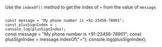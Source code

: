 Use the `indexOf()` method
to get the index of `+`
from the value of `message`.

<codeblock type="exercise" language="javascript" testMode="fixedInput">
<code>
const message = "My phone number is +91-23456-78901";
const plusSignIndex = ;
console.log(plusSignIndex);
</code>

<solution>
const message = "My phone number is +91-23456-78901";
const plusSignIndex = message.indexOf("+");
console.log(plusSignIndex);
</solution>
</codeblock>